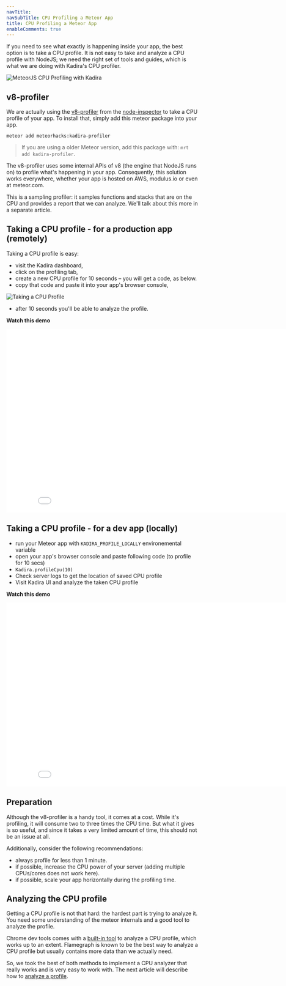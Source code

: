 ```yaml
---
navTitle: 
navSubTitle: CPU Profiling a Meteor App
title: CPU Profiling a Meteor App
enableComments: true
---
```


If you need to see what exactly is happening inside your app, the best option is to take a CPU profile. It is not easy to take and analyze a CPU profile with NodeJS; we need the right set of tools and guides, which is what we are doing with Kadira's CPU profiler.

![MeteorJS CPU Profiling with Kadira](https://cldup.com/9e2Zti7psL.png)

## v8-profiler

We are actually using the [v8-profiler](https://github.com/node-inspector/v8-profiler) from the [node-inspector](https://github.com/node-inspector/node-inspector) to take a CPU profile of your app. To install that, simply add this meteor package into your app.

~~~shell
meteor add meteorhacks:kadira-profiler
~~~

> If you are using a older Meteor version, add this package with: `mrt add kadira-profiler`.

The v8-profiler uses some internal APIs of v8 (the engine that NodeJS runs on) to profile what's happening in your app. Consequently, this solution works everywhere, whether your app is hosted on AWS, modulus.io or even at meteor.com.

This is a sampling profiler: it samples functions and stacks that are on the CPU and provides a report that we can analyze. We'll talk about this more in a separate article.

## Taking a CPU profile - for a production app (remotely)

Taking a CPU profile is easy: 

* visit the Kadira dashboard,
* click on the profiling tab,
* create a new CPU profile for 10 seconds – you will get a code, as below.
* copy that code and paste it into your app's browser console,

![Taking a CPU Profile](https://cldup.com/nnGuMDeNVr.png)

* after 10 seconds you'll be able to analyze the profile.

**Watch this demo**

<iframe width="853" height="480" src="//www.youtube.com/embed/IqNiVEbA5CI" frameborder="0" allowfullscreen="1">
</iframe>

## Taking a CPU profile - for a dev app (locally)

* run your Meteor app with `KADIRA_PROFILE_LOCALLY` environemental variable
* open your app's browser console and paste following code (to profile for 10 secs)
* `Kadira.profileCpu(10)`
* Check server logs to get the location of saved CPU profile
* Visit Kadira UI and analyze the taken CPU profile

**Watch this demo**

<iframe width="853" height="480" src="//www.youtube.com/embed/NpsVcGFeUNc" frameborder="0" allowfullscreen="1">
</iframe>

## Preparation 

Although the v8-profiler is a handy tool, it comes at a cost. While it's profiling, it will consume two to three times the CPU time. But what it gives is so useful, and since it takes a very limited amount of time, this should not be an issue at all.

Additionally, consider the following recommendations:

* always profile for less than 1 minute.
* if possible, increase the CPU power of your server (adding multiple CPUs/cores does not work here).
* if possible, scale your app horizontally during the profiling time.

## Analyzing the CPU profile

Getting a CPU profile is not that hard: the hardest part is trying to analyze it. You need some understanding of the meteor internals and a good tool to analyze the profile.

Chrome dev tools comes with a [built-in tool](https://developer.chrome.com/devtools/docs/cpu-profiling) to analyze a CPU profile, which works up to an extent. Flamegraph is known to be the best way to analyze a CPU profile but usually contains more data than we actually need.

So, we took the best of both methods to implement a CPU analyzer that really works and is very easy to work with. The next article will describe how to [analyze a profile](/academy/analyze-meteor-cpu-profile).
